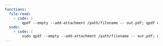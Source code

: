 ```yaml
---
functions:
  file-read:
    - code: |
        qpdf --empty --add-attachment /path/filename -- out.pdf; qpdf out.pdf --show-attachment=filename
  sudo:
    - code: |
        sudo qpdf --empty --add-attachment /path/filename -- out.pdf; qpdf out.pdf --show-attachment=filename
---
```

